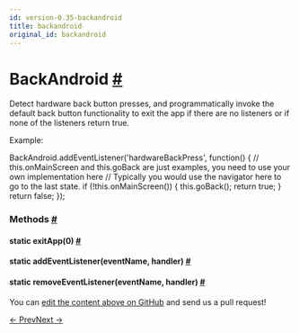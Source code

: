 ```yaml
---
id: version-0.35-backandroid
title: backandroid
original_id: backandroid
---
```

<a id="content"></a><h1><a class="anchor" name="backandroid"></a>BackAndroid <a class="hash-link" href="docs/backandroid.html#backandroid">#</a></h1><div><div><p>Detect hardware back button presses, and programmatically invoke the default back button
functionality to exit the app if there are no listeners or if none of the listeners return true.</p><p>Example:</p><div class="prism language-javascript">BackAndroid<span class="token punctuation">.</span><span class="token function">addEventListener<span class="token punctuation">(</span></span><span class="token string">'hardwareBackPress'</span><span class="token punctuation">,</span> <span class="token keyword">function</span><span class="token punctuation">(</span><span class="token punctuation">)</span> <span class="token punctuation">{</span>
<span class="token comment" spellcheck="true"> // this.onMainScreen and this.goBack are just examples, you need to use your own implementation here
</span><span class="token comment" spellcheck="true"> // Typically you would use the navigator here to go to the last state.
</span>
 <span class="token keyword">if</span> <span class="token punctuation">(</span><span class="token operator">!</span><span class="token keyword">this</span><span class="token punctuation">.</span><span class="token function">onMainScreen<span class="token punctuation">(</span></span><span class="token punctuation">)</span><span class="token punctuation">)</span> <span class="token punctuation">{</span>
   <span class="token keyword">this</span><span class="token punctuation">.</span><span class="token function">goBack<span class="token punctuation">(</span></span><span class="token punctuation">)</span><span class="token punctuation">;</span>
   <span class="token keyword">return</span> <span class="token boolean">true</span><span class="token punctuation">;</span>
 <span class="token punctuation">}</span>
 <span class="token keyword">return</span> <span class="token boolean">false</span><span class="token punctuation">;</span>
<span class="token punctuation">}</span><span class="token punctuation">)</span><span class="token punctuation">;</span></div></div><span><h3><a class="anchor" name="methods"></a>Methods <a class="hash-link" href="docs/backandroid.html#methods">#</a></h3><div class="props"><div class="prop"><h4 class="methodTitle"><a class="anchor" name="exitapp"></a><span class="methodType">static </span>exitApp<span class="methodType">(0)</span> <a class="hash-link" href="docs/backandroid.html#exitapp">#</a></h4></div><div class="prop"><h4 class="methodTitle"><a class="anchor" name="addeventlistener"></a><span class="methodType">static </span>addEventListener<span class="methodType">(eventName, handler)</span> <a class="hash-link" href="docs/backandroid.html#addeventlistener">#</a></h4></div><div class="prop"><h4 class="methodTitle"><a class="anchor" name="removeeventlistener"></a><span class="methodType">static </span>removeEventListener<span class="methodType">(eventName, handler)</span> <a class="hash-link" href="docs/backandroid.html#removeeventlistener">#</a></h4></div></div></span></div><p class="edit-page-block">You can <a target="_blank" href="https://github.com/facebook/react-native/blob/master/Libraries/Utilities/BackAndroid.android.js">edit the content above on GitHub</a> and send us a pull request!</p><div class="docs-prevnext"><a class="docs-prev" href="docs/asyncstorage.html#content">← Prev</a><a class="docs-next" href="docs/cameraroll.html#content">Next →</a></div>